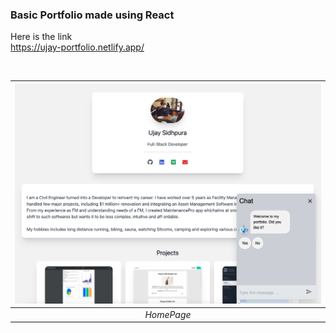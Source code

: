 ### Basic Portfolio made using React

Here is the link <br>
https://ujay-portfolio.netlify.app/

<br>




| !["HomePage "](https://github.com/ujjawalsidhpura/Portfolio/blob/master/doc/portfolio.png?raw=true) |
| :--------------------------------------------------------------------------------------------: |
|                                             _HomePage_                                              |# kenja_time
